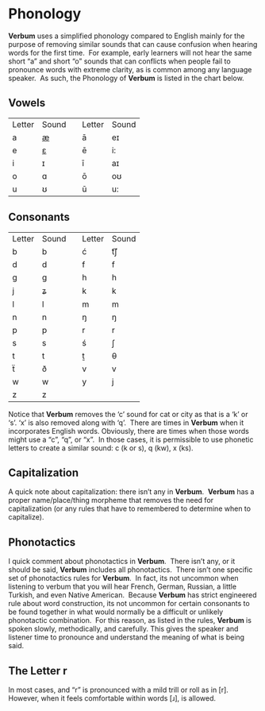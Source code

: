 # Phonology

**Verbum** uses a simplified phonology compared to English mainly for the purpose of removing similar sounds that can cause confusion when hearing words for the first time.&nbsp; For example, early learners will not hear the same short “a” and short “o” sounds that can conflicts when people fail to pronounce words with extreme clarity, as is common among any language speaker.&nbsp; As such, the Phonology of **Verbum** is listed in the chart below.

## Vowels

||||||
|--- |--- |--- |--- |--- |
|Letter|Sound||Letter|Sound|
|a|[æ](https://en.wikipedia.org/wiki/File:Near-open_front_unrounded_vowel.ogg)||ā|eɪ|
|e|[ɛ](https://en.wikipedia.org/wiki/File:Open-mid_front_unrounded_vowel.ogg)||ē|i:|
|i|ɪ||ī|aɪ|
|o|ɑ||ō|oʊ|
|u|ʊ||ū|u:|

## Consonants

||||||
|--- |--- |--- |--- |--- |
|Letter|Sound||Letter|Sound|
|b|b||ć|t͡ʃ|
|d|d||f|f|
|g|g||h|h|
|j|ʑ||k|k|
|l|l||m|m|
|n|n||ŋ|ŋ|
|p|p||r|r|
|s|s||ś|ʃ|
|t|t||ṯ|θ|
|ẗ|ð||v|v|
|w|w||y|j|
|z|z||||

Notice that **Verbum** removes the ‘c’ sound for cat or city as that is a ‘k’ or ‘s’. ‘x’ is also removed along with ‘q’.&nbsp; There are times in **Verbum** when it incorporates English words. Obviously, there are times when those words might use a “c”, “q”, or “x”.&nbsp; In those cases, it is permissible to use phonetic letters to create a similar sound: c (k or s), q (kw), x (ks).

## Capitalization

A quick note about capitalization: there isn’t any in **Verbum**.&nbsp; **Verbum** has a proper name/place/thing morpheme that removes the need for capitalization (or any rules that have to remembered to determine when to capitalize).

## Phonotactics

I quick comment about phonotactics in **Verbum**.&nbsp; There isn’t any, or it should be said, **Verbum** includes all phonotactics.&nbsp; There isn’t one specific set of phonotactics rules for **Verbum**.&nbsp; In fact, its not uncommon when listening to verbum that you will hear French, German, Russian, a little Turkish, and even Native American.&nbsp; Because **Verbum** has strict engineered rule about word construction, its not uncommon for certain consonants to be found together in what would normally be a difficult or unlikely phonotactic combination.&nbsp; For this reason, as listed in the rules, **Verbum** is spoken slowly, methodically, and carefully. This gives the speaker and listener time to pronounce and understand the meaning of what is being said.

## The Letter r

In most cases, and “r” is pronounced with a mild trill or roll as in [r].&nbsp; However, when it feels comfortable within words [ɹ], is allowed.
